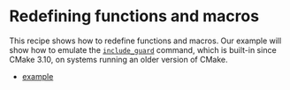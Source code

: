 # Redefining functions and macros

This recipe shows how to redefine functions and macros. Our example will show
how to emulate the [`include_guard`] command, which is built-in since CMake
3.10, on systems running an older version of CMake.

[`include_guard`]: https://cmake.org/cmake/help/latest/command/include_guard.html


- [example](example/)
